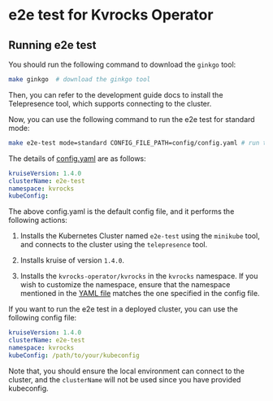 # e2e test for Kvrocks Operator

## Running e2e test
You should run the following command to download the `ginkgo` tool:

```bash
make ginkgo  # download the ginkgo tool
```

Then, you can refer to the development guide docs to install the Telepresence tool, which supports connecting to the cluster.

Now, you can use the following command to run the e2e test for standard mode:
```bash
make e2e-test mode=standard CONFIG_FILE_PATH=config/config.yaml # run the e2e test for standard mode
```

The details of [config.yaml](config/config.yaml) are as follows:
```yaml
kruiseVersion: 1.4.0
clusterName: e2e-test
namespace: kvrocks
kubeConfig:
```
The above config.yaml is the default config file, and it performs the following actions:

1. Installs the Kubernetes Cluster named `e2e-test` using the `minikube` tool, and connects to the cluster using the `telepresence` tool.

2. Installs kruise of version `1.4.0`.

3. Installs the `kvrocks-operator/kvrocks` in the `kvrocks` namespace. If you wish to customize the namespace, ensure that the namespace mentioned in the [YAML file](../../examples/standard.yaml) matches the one specified in the config file.

If you want to run the e2e test in a deployed cluster, you can use the following config file:

```yaml
kruiseVersion: 1.4.0
clusterName: e2e-test
namespace: kvrocks
kubeConfig: /path/to/your/kubeconfig
```
Note that, you should ensure the local environment can connect to the cluster, and the `clusterName` will not be used since you have provided kubeconfig.